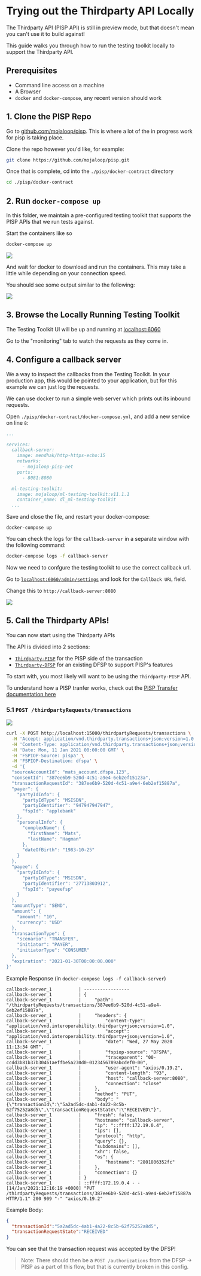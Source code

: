 # Trying out the Thirdparty API Locally

The Thirdparty API (PISP API) is still in preview mode, but that doesn't mean you can't use it to build against!

This guide walks you through how to run the testing toolkit locally to support the Thirdparty API.

## Prerequisites

- Command line access on a machine
- A Browser
- `docker` and `docker-compose`, any recent version should work

## 1. Clone the PISP Repo

Go to [github.com/mojaloop/pisp](https://github.com/mojaloop/pisp). This is where a lot of the in progress work for pisp is taking place.

Clone the repo however you'd like, for example:
```bash
git clone https://github.com/mojaloop/pisp.git
```

Once that is complete, cd into the `./pisp/docker-contract` directory

```bash
cd ./pisp/docker-contract
```

## 2. Run `docker-compose up`

In this folder, we maintain a pre-configured testing toolkit that supports the PISP APIs that we run tests against.

Start the containers like so

```bash
docker-compose up
```
![](./pisp_dcu.png)

And wait for docker to download and run the containers. This may take a little while depending on your connection speed.

You should see some output similar to the following:

![](./pisp_dcu_done.png)


## 3. Browse the Locally Running Testing Toolkit

The Testing Toolkit UI will be up and running at [localhost:6060](http://localhost:6060)

Go to the "monitoring" tab to watch the requests as they come in.


## 4. Configure a callback server

We a way to inspect the callbacks from the Testing Toolkit. In your production app, this would be pointed to your application, but for this example we can just log the requests.

We can use docker to run a simple web server which prints out its inbound requests.

Open `./pisp/docker-contract/docker-compose.yml`, and add a new service on line `8`:

```yaml
...

services:
  callback-server:
    image: mendhak/http-https-echo:15
    networks:
      - mojaloop-pisp-net
    ports:
      - 8081:8080

  ml-testing-toolkit:
    image: mojaloop/ml-testing-toolkit:v11.1.1
    container_name: dl_ml-testing-toolkit
  ...

```

Save and close the file, and restart your docker-compose:

`docker-compose up`


You can check the logs for the `callback-server` in a separate window with the following command:
```bash
docker-compose logs -f callback-server 
```


Now we need to confgure the testing toolkit to use the correct callback url.

Go to [`localhost:6060/admin/settings`](http://localhost:6060/admin/settings) and look for the `Callback URL` field.

Change this to `http://callback-server:8080`

![](./pisp_callback.png)


## 5. Call the Thirdparty APIs!

You can now start using the Thirdparty APIs

The API is divided into 2 sections:
- [`Thirdparty-PISP`](http://beta.moja-lab.live/2-apis/thirdparty-pisp.html) for the PISP side of the transaction
- [`Thirdparty-DFSP`](http://beta.moja-lab.live/2-apis/thirdparty-dfsp.html) for an existing DFSP to support PISP's features

To start with, you most likely will want to be using the `Thirdparty-PISP` API.

To understand how a PISP tranfer works, check out the [PISP Transfer documentation here](https://github.com/mojaloop/pisp/blob/master/docs/transfer/README.md) 


<!-- ### 5.1 Party Lookup:
![](./pisp_lookup.png)

[todo] -->


### 5.1 `POST /thirdpartyRequests/transactions`
![](./pisp_txreq.png)

```bash
curl -X POST http://localhost:15000/thirdpartyRequests/transactions \
  -H 'Accept: application/vnd.thirdparty.transactions+json;version=1.0' \
  -H 'Content-Type: application/vnd.thirdparty.transactions+json;version=1.0' \
  -H 'Date: Mon, 11 Jan 2021 00:00:00 GMT' \
  -H 'FSPIOP-Source: pispa' \
  -H 'FSPIOP-Destination: dfspa' \
  -d '{
  "sourceAccountId": "mats_account.dfspa.123",
  "consentId": "387ee6b9-520d-4c51-a9e4-6eb2ef15123a",
  "transactionRequestId": "387ee6b9-520d-4c51-a9e4-6eb2ef15887a",
  "payer": {
    "partyIdInfo": {
      "partyIdType": "MSISDN",
      "partyIdentifier": "947947947947",
      "fspId": "applebank"
    },
    "personalInfo": {
      "complexName": {
        "firstName": "Mats",
        "lastName": "Hagman"
      },
      "dateOfBirth": "1983-10-25"
    }
  },
  "payee": {
    "partyIdInfo": {
      "partyIdType": "MSISDN",
      "partyIdentifier": "27713803912",
      "fspId": "payeefsp"
    }
  },
  "amountType": "SEND",
  "amount": {
    "amount": "10",
    "currency": "USD"
  },
  "transactionType": {
    "scenario": "TRANSFER",
    "initiator": "PAYER",
    "initiatorType": "CONSUMER"
  },
  "expiration": "2021-01-30T00:00:00.000"
}'
```

Example Response (in `docker-compose logs -f callback-server`)
```
callback-server_1          | -----------------
callback-server_1          | {
callback-server_1          |     "path": "/thirdpartyRequests/transactions/387ee6b9-520d-4c51-a9e4-6eb2ef15887a",
callback-server_1          |     "headers": {
callback-server_1          |         "content-type": "application/vnd.interoperability.thirdparty+json;version=1.0",
callback-server_1          |         "accept": "application/vnd.interoperability.thirdparty+json;version=1.0",
callback-server_1          |         "date": "Wed, 27 May 2020 11:13:34 GMT",
callback-server_1          |         "fspiop-source": "DFSPA",
callback-server_1          |         "traceparent": "00-ccdd3b81b37b30461aeffbe5a230d0-0123456789abcdef0-00",
callback-server_1          |         "user-agent": "axios/0.19.2",
callback-server_1          |         "content-length": "93",
callback-server_1          |         "host": "callback-server:8080",
callback-server_1          |         "connection": "close"
callback-server_1          |     },
callback-server_1          |     "method": "PUT",
callback-server_1          |     "body": "{\"transactionId\":\"5a2ad5dc-4ab1-4a22-8c5b-62f75252a8d5\",\"transactionRequestState\":\"RECEIVED\"}",
callback-server_1          |     "fresh": false,
callback-server_1          |     "hostname": "callback-server",
callback-server_1          |     "ip": "::ffff:172.19.0.4",
callback-server_1          |     "ips": [],
callback-server_1          |     "protocol": "http",
callback-server_1          |     "query": {},
callback-server_1          |     "subdomains": [],
callback-server_1          |     "xhr": false,
callback-server_1          |     "os": {
callback-server_1          |         "hostname": "2801806352fc"
callback-server_1          |     },
callback-server_1          |     "connection": {}
callback-server_1          | }
callback-server_1          | ::ffff:172.19.0.4 - - [14/Jan/2021:12:16:19 +0000] "PUT /thirdpartyRequests/transactions/387ee6b9-520d-4c51-a9e4-6eb2ef15887a HTTP/1.1" 200 909 "-" "axios/0.19.2"
```

Example Body:
```json
{
  "transactionId":"5a2ad5dc-4ab1-4a22-8c5b-62f75252a8d5",
  "transactionRequestState":"RECEIVED"
}
```

You can see that the transaction request was accepted by the DFSP!


> Note: There should then be a `POST /authorizations` from the DFSP -> PISP as a part of this flow, but that is currently broken in this config.


<!-- ### 5.3 `PUT/authorizations/123`
![](./pisp_put_auth.png) -->
